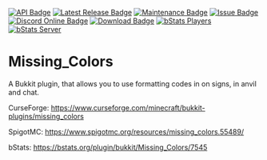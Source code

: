 [![API Badge](https://img.shields.io/badge/MC%20version-Bukkit%20v1.8.3%20--%20v1.17-blue?style=flat-square)](https://www.spigotmc.org/)
[![Latest Release Badge](https://img.shields.io/spiget/version/55489?label=latest%20release&style=flat-square)](https://www.spigotmc.org/resources/missing_colors.55489/)
[![Maintenance Badge](https://img.shields.io/maintenance/yes/2020?style=flat-square)]()
[![Issue Badge](https://img.shields.io/github/issues/Fridtjof-DE/Missing_Colors?style=flat-square)](https://github.com/Fridtjof-DE/Missing_Colors/issues)
[![Discord Online Badge](https://img.shields.io/discord/698210072899223642?style=flat-square)](https://discord.gg/PPRvJeWrQS)
[![Download Badge](https://img.shields.io/spiget/downloads/55489?style=flat-square)](https://www.curseforge.com/minecraft/bukkit-plugins/missing_colors/files)
[![bStats Players](https://img.shields.io/bstats/players/7545?style=flat-square)](https://bstats.org/plugin/bukkit/Missing_Colors/7545)
[![bStats Server](https://img.shields.io/bstats/servers/7545?style=flat-square)](https://bstats.org/plugin/bukkit/Missing_Colors/7545)




# Missing_Colors
 A Bukkit plugin, that allows you to use formatting codes in on signs, in anvil and chat.
 
CurseForge: https://www.curseforge.com/minecraft/bukkit-plugins/missing_colors

SpigotMC: https://www.spigotmc.org/resources/missing_colors.55489/

bStats: https://bstats.org/plugin/bukkit/Missing_Colors/7545
